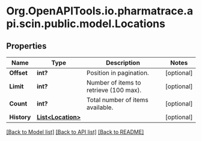 # Org.OpenAPITools.io.pharmatrace.api.scin.public.model.Locations
## Properties

Name | Type | Description | Notes
------------ | ------------- | ------------- | -------------
**Offset** | **int?** | Position in pagination. | [optional] 
**Limit** | **int?** | Number of items to retrieve (100 max). | [optional] 
**Count** | **int?** | Total number of items available. | [optional] 
**History** | [**List&lt;Location&gt;**](Location.md) |  | [optional] 

[[Back to Model list]](../README.md#documentation-for-models) [[Back to API list]](../README.md#documentation-for-api-endpoints) [[Back to README]](../README.md)

